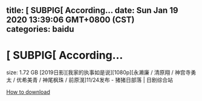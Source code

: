 
title: [ SUBPIG[ According…
date: Sun Jan 19 2020 13:39:06 GMT+0800 (CST)    
categories: baidu
---

# [ SUBPIG[ According…
size: 1.72 GB
 [2019日影][我家的执事如是说][1080p][永濑廉 / 清原翔 / 神宫寺勇太 / 优希美青 / 神尾枫珠 / 前原滉]11/24发布 - 猪猪日部落 | 日剧综合站
 

[How to download](https://bpcam.bemobtrk.com/go/2ceec3aa-1ca2-46d6-b9ff-aaa5c184517c?jno=784)